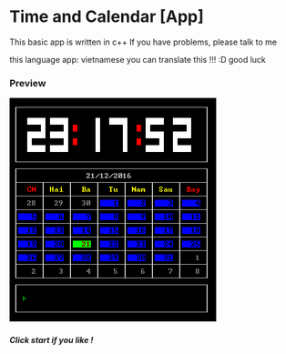# Time and Calendar [App]
This basic app is written in c++
If you have problems, please talk to me

this language app: vietnamese
you can translate this !!! :D good luck
### Preview
![alt tag](https://raw.githubusercontent.com/tranvankhue1996/time-and-calendar-CPP/master/Preview/1.png)

##### Click start if you like !